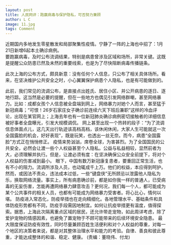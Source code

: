 ```yaml
---
layout: post
title: 人民网评：跑赢病毒与保护隐私，可否努力兼顾
author: L C
image: 11.jpg
tags: Comment
---
```


  近期国内多地发生零星散发和局部聚集性疫情。宁静了一阵的上海也中招了：1月21日新增6起本土确诊病例。  
要跑赢病毒，及时公布流调结果，特别是病患曾涉及区域和场所，非常关键。这既是提醒公众防患已然及未然的重要线索，也是为了尽快阻断病毒传播链条。  

  此次上海的公布方式，颇具新意：没有任何个人信息，只公布了相关具体场所。看来，在坚决维护公共安全之时，小心翼翼保护病患个人隐私，也是有可能做到的。  

  此前，我们常见的流调公布，是直接点出姓氏、居住小区、并公开病患的逐日、逐地行踪。这当然是必要的提醒，但在一些地方也偶见引发网络群嘲，甚至网络暴力。比如：成都女孩个人信息被全盘端到网上，网络暴力对她个人而言，甚至猛于新冠病毒；“可恨！26岁石家庄女子确诊前连续六天下班后兼职”这样的冷血评论，出现在某官网上；上海去年也有一位新冠肺炎确诊病例密切接触者的详细信息被好事者全盘曝光，引发大规模调侃。
网上甚至出现一个热转的段子：“为了流调信息体面点儿，这几天出行轨迹该高档高档，该休闲休闲，大家人生可能就这一次全国露脸的机会，好好表现”，既是玩笑，也透出一丝无奈。而今，病患“全国露脸”方式正在悄悄修正。
疫情来势汹汹，席卷全球，为害甚烈。为了全国国民的公共安全，必然会让渡一些个人权益甚至个人隐私。公益与私益相较，显然前者为大，必须理解并执行。但是，让渡必须有度：在坚决确保公众安全前提下，将对个人权益的伤害减到最小。
眼下，中国有数万新冠康复患者，要重回正常生活，也有不小的阻力。流调所涉及人员，也动辄成千上万。他们的权益，本应得到呵护。然而，或因法不责众，违法成本过低，一些“键盘侠”无所顾忌以泄露他人隐私为乐，换取网络流量。事实上，所有病患确诊前，都是如你我一样的普通人，已受病毒的无妄伤害，怎能再遭网络暴力肆意攻击？更何况，我们每一个人，都可能成为某个公共事件的相关人员，也都有可能成为网络暴力受害者。将心比心，情何以堪。
防疫进入常态化，防疫举措也在走向精细化。各地管理水平、基础条件和具体防疫形势都有不同，防疫手段需因地制宜。如何让抗疫举措更有温度，值得探索。据悉，上海此次隔离重点区域的居民，还允许带走宠物，如此周详考虑，除了爱护宠物的情感因素，也避免了置宠物于不顾可能带来的后续环境安全隐患。
最大限度保证防疫有效性，同时尽量兼顾百姓生活便利和对个人权益的尊重，对每一个地区的决策者来说，都是对其整体治理水平和能力的考验。自律、善良和彼此尊重，才能达成整体的和谐、稳定、健康。
(责编：董晓伟、付龙)
